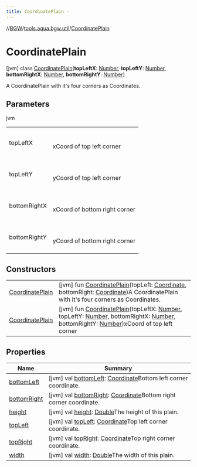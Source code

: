 ```yaml
---
title: CoordinatePlain -
---
```

//[BGW](../../../index.md)/[tools.aqua.bgw.util](../index.md)/[CoordinatePlain](index.md)



# CoordinatePlain  
 [jvm] class [CoordinatePlain](index.md)(**topLeftX**: [Number](https://kotlinlang.org/api/latest/jvm/stdlib/kotlin/-number/index.html), **topLeftY**: [Number](https://kotlinlang.org/api/latest/jvm/stdlib/kotlin/-number/index.html), **bottomRightX**: [Number](https://kotlinlang.org/api/latest/jvm/stdlib/kotlin/-number/index.html), **bottomRightY**: [Number](https://kotlinlang.org/api/latest/jvm/stdlib/kotlin/-number/index.html))

A CoordinatePlain with it's four corners as Coordinates.

   


## Parameters  
  
jvm  
  
| | |
|---|---|
| <a name="tools.aqua.bgw.util/CoordinatePlain///PointingToDeclaration/"></a>topLeftX| <a name="tools.aqua.bgw.util/CoordinatePlain///PointingToDeclaration/"></a><br><br>xCoord of top left corner<br><br>|
| <a name="tools.aqua.bgw.util/CoordinatePlain///PointingToDeclaration/"></a>topLeftY| <a name="tools.aqua.bgw.util/CoordinatePlain///PointingToDeclaration/"></a><br><br>yCoord of top left corner<br><br>|
| <a name="tools.aqua.bgw.util/CoordinatePlain///PointingToDeclaration/"></a>bottomRightX| <a name="tools.aqua.bgw.util/CoordinatePlain///PointingToDeclaration/"></a><br><br>xCoord of bottom right corner<br><br>|
| <a name="tools.aqua.bgw.util/CoordinatePlain///PointingToDeclaration/"></a>bottomRightY| <a name="tools.aqua.bgw.util/CoordinatePlain///PointingToDeclaration/"></a><br><br>yCoord of bottom right corner<br><br>|
  


## Constructors  
  
| | |
|---|---|
| <a name="tools.aqua.bgw.util/CoordinatePlain/CoordinatePlain/#tools.aqua.bgw.util.Coordinate#tools.aqua.bgw.util.Coordinate/PointingToDeclaration/"></a>[CoordinatePlain](-coordinate-plain.md)| <a name="tools.aqua.bgw.util/CoordinatePlain/CoordinatePlain/#tools.aqua.bgw.util.Coordinate#tools.aqua.bgw.util.Coordinate/PointingToDeclaration/"></a> [jvm] fun [CoordinatePlain](-coordinate-plain.md)(topLeft: [Coordinate](../-coordinate/index.md), bottomRight: [Coordinate](../-coordinate/index.md))A CoordinatePlain with it's four corners as Coordinates.   <br>|
| <a name="tools.aqua.bgw.util/CoordinatePlain/CoordinatePlain/#kotlin.Number#kotlin.Number#kotlin.Number#kotlin.Number/PointingToDeclaration/"></a>[CoordinatePlain](-coordinate-plain.md)| <a name="tools.aqua.bgw.util/CoordinatePlain/CoordinatePlain/#kotlin.Number#kotlin.Number#kotlin.Number#kotlin.Number/PointingToDeclaration/"></a> [jvm] fun [CoordinatePlain](-coordinate-plain.md)(topLeftX: [Number](https://kotlinlang.org/api/latest/jvm/stdlib/kotlin/-number/index.html), topLeftY: [Number](https://kotlinlang.org/api/latest/jvm/stdlib/kotlin/-number/index.html), bottomRightX: [Number](https://kotlinlang.org/api/latest/jvm/stdlib/kotlin/-number/index.html), bottomRightY: [Number](https://kotlinlang.org/api/latest/jvm/stdlib/kotlin/-number/index.html))xCoord of top left corner   <br>|


## Properties  
  
|  Name |  Summary | 
|---|---|
| <a name="tools.aqua.bgw.util/CoordinatePlain/bottomLeft/#/PointingToDeclaration/"></a>[bottomLeft](bottom-left.md)| <a name="tools.aqua.bgw.util/CoordinatePlain/bottomLeft/#/PointingToDeclaration/"></a> [jvm] val [bottomLeft](bottom-left.md): [Coordinate](../-coordinate/index.md)Bottom left corner coordinate.   <br>|
| <a name="tools.aqua.bgw.util/CoordinatePlain/bottomRight/#/PointingToDeclaration/"></a>[bottomRight](bottom-right.md)| <a name="tools.aqua.bgw.util/CoordinatePlain/bottomRight/#/PointingToDeclaration/"></a> [jvm] val [bottomRight](bottom-right.md): [Coordinate](../-coordinate/index.md)Bottom right corner coordinate.   <br>|
| <a name="tools.aqua.bgw.util/CoordinatePlain/height/#/PointingToDeclaration/"></a>[height](height.md)| <a name="tools.aqua.bgw.util/CoordinatePlain/height/#/PointingToDeclaration/"></a> [jvm] val [height](height.md): [Double](https://kotlinlang.org/api/latest/jvm/stdlib/kotlin/-double/index.html)The height of this plain.   <br>|
| <a name="tools.aqua.bgw.util/CoordinatePlain/topLeft/#/PointingToDeclaration/"></a>[topLeft](top-left.md)| <a name="tools.aqua.bgw.util/CoordinatePlain/topLeft/#/PointingToDeclaration/"></a> [jvm] val [topLeft](top-left.md): [Coordinate](../-coordinate/index.md)Top left corner coordinate.   <br>|
| <a name="tools.aqua.bgw.util/CoordinatePlain/topRight/#/PointingToDeclaration/"></a>[topRight](top-right.md)| <a name="tools.aqua.bgw.util/CoordinatePlain/topRight/#/PointingToDeclaration/"></a> [jvm] val [topRight](top-right.md): [Coordinate](../-coordinate/index.md)Top right corner coordinate.   <br>|
| <a name="tools.aqua.bgw.util/CoordinatePlain/width/#/PointingToDeclaration/"></a>[width](width.md)| <a name="tools.aqua.bgw.util/CoordinatePlain/width/#/PointingToDeclaration/"></a> [jvm] val [width](width.md): [Double](https://kotlinlang.org/api/latest/jvm/stdlib/kotlin/-double/index.html)The width of this plain.   <br>|

